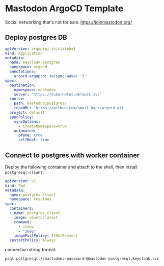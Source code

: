 # Mastodon ArgoCD Template
Social networking that's not for sale:
https://joinmastodon.org/

## Deploy postgres DB

```yaml
apiVersion: argoproj.io/v1alpha1
kind: Application
metadata:
  name: keycloak-postgres
  namespace: argocd
  annotations:
    argocd.argoproj.io/sync-wave: '2'
spec:
  destination:
    namespace: mastodon
    server: 'https://kubernetes.default.svc'
  source:
    path: mastodon/postgres/
    repoURL: 'https://github.com/small-hack/argocd.git'
  project: default
  syncPolicy:
    syncOptions:
      - CreateNamespace=true
    automated:
      prune: true
      selfHeal: true
```

## Connect to postgres with worker container

Deploy the following container and attach to the shell, then install `postgresql-client`.

  ```yaml
  apiVersion: v1
  kind: Pod
  metadata:
    name: postgres-client
    namespace: keycloak
  spec:
    containers:
    - name: postgres-client
      image: ubuntu:latest
      command:
        - sleep
        - "3600"
      imagePullPolicy: IfNotPresent
    restartPolicy: Always
  ```

connection string format:
  ```bash
  psql postgresql://mastodon:<password>@mastodon-postgresql.keycloak.svc.cluster.local:5432/mastodon
  ```


